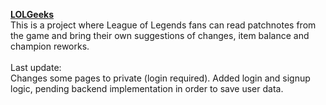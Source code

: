 <b><u>LOLGeeks</u></b>
<br>
This is a project where League of Legends fans can read patchnotes from the game and bring their own suggestions of changes, item balance and champion reworks.
<br>
<br>
Last update:
<br>
Changes some pages to private (login required). Added login and signup logic, pending backend implementation in order to save user data.
